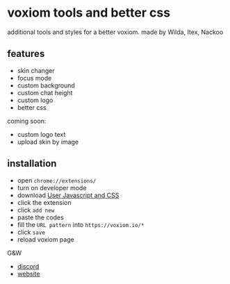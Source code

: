 # voxiom tools and better css 

additional tools and styles for a better voxiom. 
  made by Wilda, Itex, Nackoo

## features
  - skin changer
  - focus mode
  - custom background
  - custom chat height
  - custom logo
  - better css
  
  coming soon:
  - custom logo text
  - upload skin by image

## installation
  - open `chrome://extensions/`
  - turn on developer mode
  - download [User Javascript and CSS](https://chromewebstore.google.com/detail/user-javascript-and-css/nbhcbdghjpllgmfilhnhkllmkecfmpld)
  - click the extension
  - click `add new`
  - paste the codes
  - fill the `URL pattern` into `https://voxiom.io/*`
  - click `save`
  - reload voxiom page

G&W
- [discord](https://discord.gg/WxGZwXqYuW)
- [website](https://gnwstyles.netlify.app/)
